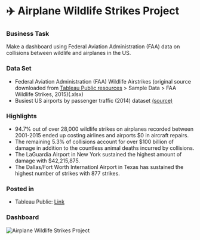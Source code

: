 # :airplane: Airplane Wildlife Strikes Project

### Business Task
Make a dashboard using Federal Aviation Administration (FAA) data on collisions between wildlife and airplanes in the US.

### Data Set
* Federal Aviation Administration (FAA) Wildlife Airstrikes (original source downloaded from [Tableau Public resources](https://public.tableau.com/en-us/s/resources) > Sample Data > FAA Wildlife Strikes, 2015)(.xlsx)
* Busiest US airports by passenger traffic (2014) dataset [(source)](https://en.wikipedia.org/wiki/List_of_busiest_airports_by_passenger_traffic_(2010–2015))

### Highlights
- 94.7% out of over 28,000 wildlife strikes on airplanes recorded between 2001-2015 ended up costing airlines and airports $0 in aircraft repairs.
- The remaining 5.3% of collisions account for over $100 billion of damage in addition to the countless animal deaths incurred by collisions.
- The LaGuardia Airport in New York sustained the highest amount of damage with $42,215,875.
- The Dallas/Fort Worth Internationl Airport in Texas has sustained the highest number of strikes with 877 strikes.

### Posted in
- Tableau Public: [Link](https://public.tableau.com/app/profile/mohamed.rafik.sebia/viz/CapstoneProjectAirplaneWildlifeStrikes_16760262602620/Dashboard1)

### Dashboard

![Airplane Wildlife Strikes Project](https://user-images.githubusercontent.com/113290016/225968089-9ebdf227-0704-4963-a6c3-21e969ac8fe7.png)
